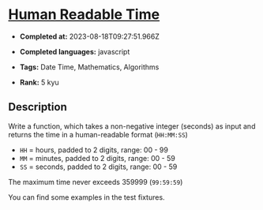 # [Human Readable Time](https://www.codewars.com/kata/52685f7382004e774f0001f7)

- **Completed at:** 2023-08-18T09:27:51.966Z

- **Completed languages:** javascript

- **Tags:** Date Time, Mathematics, Algorithms

- **Rank:** 5 kyu

## Description

Write a function, which takes a non-negative integer (seconds) as input and returns the time in a human-readable format (`HH:MM:SS`)

* `HH` = hours, padded to 2 digits, range: 00 - 99
* `MM` = minutes, padded to 2 digits, range: 00 - 59
* `SS` = seconds, padded to 2 digits, range: 00 - 59

The maximum time never exceeds 359999 (`99:59:59`)

You can find some examples in the test fixtures.